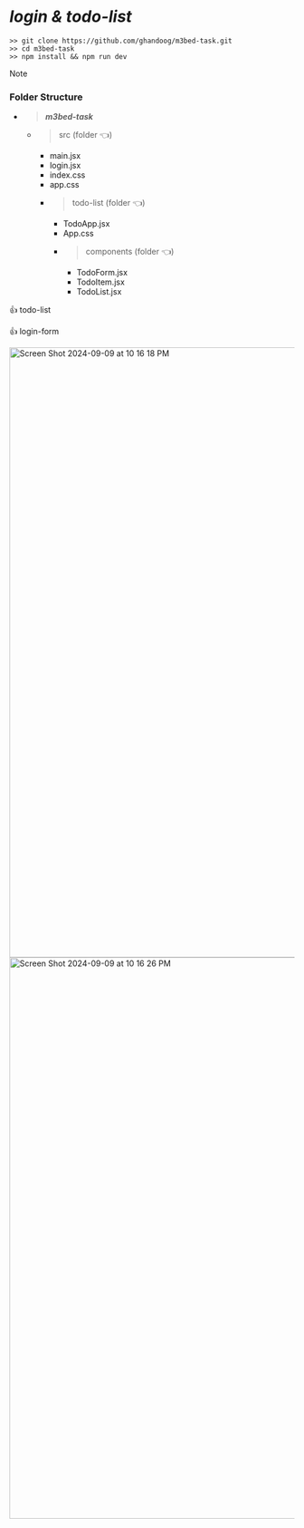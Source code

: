 # ***login & todo-list***
```
>> git clone https://github.com/ghandoog/m3bed-task.git
>> cd m3bed-task
>> npm install && npm run dev
```
> [!NOTE]
> ### Folder Structure
- >***m3bed-task***
  - >src (folder :point_left:)
    - main.jsx
    - login.jsx
    - index.css
    - app.css
    - >todo-list (folder :point_left:)
      - TodoApp.jsx
      - App.css
      - >components (folder :point_left:)
        - TodoForm.jsx
        - TodoItem.jsx
        - TodoList.jsx
           

:+1: todo-list 

:+1: login-form 
     
 <img width="1077" alt="Screen Shot 2024-09-09 at 10 16 18 PM" src="https://github.com/user-attachments/assets/3c8f5925-62be-4eab-814f-09528e8b12e8">
<img width="991" alt="Screen Shot 2024-09-09 at 10 16 26 PM" src="https://github.com/user-attachments/assets/fc3b12d1-3fa5-46d4-bae8-4787bafbbb9e">




